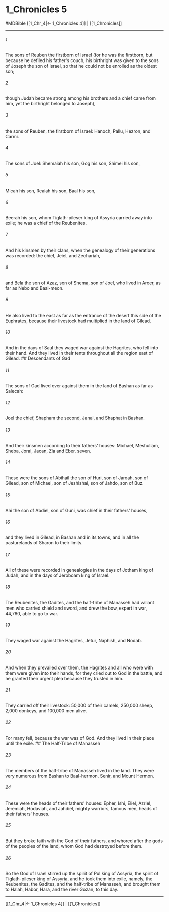 # 1_Chronicles 5
#MDBible
[[1_Chr_4|← 1_Chronicles 4]] | [[1_Chronicles]]

***

###### 1 

The sons of Reuben the firstborn of Israel (for he was the firstborn, but because he defiled his father's couch, his birthright was given to the sons of Joseph the son of Israel, so that he could not be enrolled as the oldest son; 

###### 2 

though Judah became strong among his brothers and a chief came from him, yet the birthright belonged to Joseph), 

###### 3 

the sons of Reuben, the firstborn of Israel: Hanoch, Pallu, Hezron, and Carmi. 

###### 4 

The sons of Joel: Shemaiah his son, Gog his son, Shimei his son, 

###### 5 

Micah his son, Reaiah his son, Baal his son, 

###### 6 

Beerah his son, whom Tiglath-pileser king of Assyria carried away into exile; he was a chief of the Reubenites. 

###### 7 

And his kinsmen by their clans, when the genealogy of their generations was recorded: the chief, Jeiel, and Zechariah, 

###### 8 

and Bela the son of Azaz, son of Shema, son of Joel, who lived in Aroer, as far as Nebo and Baal-meon. 

###### 9 

He also lived to the east as far as the entrance of the desert this side of the Euphrates, because their livestock had multiplied in the land of Gilead. 

###### 10 

And in the days of Saul they waged war against the Hagrites, who fell into their hand. And they lived in their tents throughout all the region east of Gilead. ## Descendants of Gad 

###### 11 

The sons of Gad lived over against them in the land of Bashan as far as Salecah: 

###### 12 

Joel the chief, Shapham the second, Janai, and Shaphat in Bashan. 

###### 13 

And their kinsmen according to their fathers' houses: Michael, Meshullam, Sheba, Jorai, Jacan, Zia and Eber, seven. 

###### 14 

These were the sons of Abihail the son of Huri, son of Jaroah, son of Gilead, son of Michael, son of Jeshishai, son of Jahdo, son of Buz. 

###### 15 

Ahi the son of Abdiel, son of Guni, was chief in their fathers' houses, 

###### 16 

and they lived in Gilead, in Bashan and in its towns, and in all the pasturelands of Sharon to their limits. 

###### 17 

All of these were recorded in genealogies in the days of Jotham king of Judah, and in the days of Jeroboam king of Israel. 

###### 18 

The Reubenites, the Gadites, and the half-tribe of Manasseh had valiant men who carried shield and sword, and drew the bow, expert in war, 44,760, able to go to war. 

###### 19 

They waged war against the Hagrites, Jetur, Naphish, and Nodab. 

###### 20 

And when they prevailed over them, the Hagrites and all who were with them were given into their hands, for they cried out to God in the battle, and he granted their urgent plea because they trusted in him. 

###### 21 

They carried off their livestock: 50,000 of their camels, 250,000 sheep, 2,000 donkeys, and 100,000 men alive. 

###### 22 

For many fell, because the war was of God. And they lived in their place until the exile. ## The Half-Tribe of Manasseh 

###### 23 

The members of the half-tribe of Manasseh lived in the land. They were very numerous from Bashan to Baal-hermon, Senir, and Mount Hermon. 

###### 24 

These were the heads of their fathers' houses: Epher, Ishi, Eliel, Azriel, Jeremiah, Hodaviah, and Jahdiel, mighty warriors, famous men, heads of their fathers' houses. 

###### 25 

But they broke faith with the God of their fathers, and whored after the gods of the peoples of the land, whom God had destroyed before them. 

###### 26 

So the God of Israel stirred up the spirit of Pul king of Assyria, the spirit of Tiglath-pileser king of Assyria, and he took them into exile, namely, the Reubenites, the Gadites, and the half-tribe of Manasseh, and brought them to Halah, Habor, Hara, and the river Gozan, to this day. 

***

[[1_Chr_4|← 1_Chronicles 4]] | [[1_Chronicles]]
